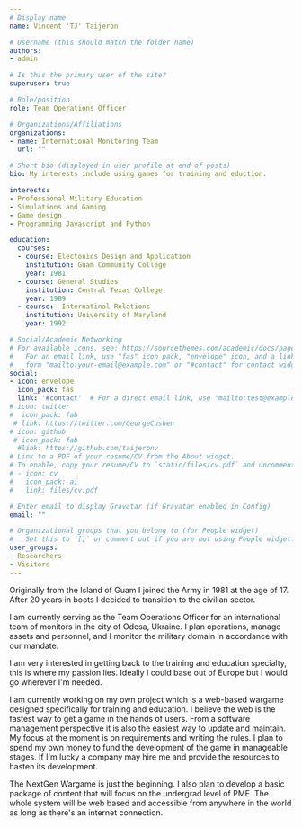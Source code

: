 ```yaml
---
# Display name
name: Vincent 'TJ' Taijeron

# Username (this should match the folder name)
authors:
- admin

# Is this the primary user of the site?
superuser: true

# Role/position
role: Team Operations Officer

# Organizations/Affiliations
organizations:
- name: International Monitoring Team
  url: ""

# Short bio (displayed in user profile at end of posts)
bio: My interests include using games for training and eduction.

interests:
- Professional Military Education
- Simulations and Gaming
- Game design
- Programming Javascript and Python

education:
  courses:
  - course: Electonics Design and Application
    institution: Guam Community College
    year: 1981
  - course: General Studies
    institution: Central Texas College
    year: 1989
  - course:  Internatinal Relations
    institution: University of Maryland
    year: 1992

# Social/Academic Networking
# For available icons, see: https://sourcethemes.com/academic/docs/page-builder/#icons
#   For an email link, use "fas" icon pack, "envelope" icon, and a link in the
#   form "mailto:your-email@example.com" or "#contact" for contact widget.
social:
- icon: envelope
  icon_pack: fas
  link: '#contact'  # For a direct email link, use "mailto:test@example.org".
# icon: twitter
#  icon_pack: fab
 # link: https://twitter.com/GeorgeCushen
# icon: github
 # icon_pack: fab
  #link: https://github.com/taijeronv
# Link to a PDF of your resume/CV from the About widget.
# To enable, copy your resume/CV to `static/files/cv.pdf` and uncomment the lines below.
# - icon: cv
#   icon_pack: ai
#   link: files/cv.pdf

# Enter email to display Gravatar (if Gravatar enabled in Config)
email: ""

# Organizational groups that you belong to (for People widget)
#   Set this to `[]` or comment out if you are not using People widget.
user_groups:
- Researchers
- Visitors
---
```


Originally from the Island of Guam I joined the Army in 1981 at the age of 17.
After 20 years in boots I decided to transition to the civilian sector.

I am currently serving as the Team Operations Officer for an international team
of monitors in the city of Odesa, Ukraine. I plan operations, manage assets and
personnel, and I monitor the military domain in accordance with our mandate.

I am very interested in getting back to the training and education specialty,
this is where my passion lies. Ideally I could base out of Europe but I would go
wherever I'm needed.

I am currently working on my own project which is a web-based wargame designed
specifically for training and education. I believe the web is the fastest way to
get a game in the hands of users. From a software management perspective it is
also the easiest way to update and maintain. My focus at the moment is on
requirements and writing the rules. I plan to spend my own money to fund the
development of the game in manageable stages. If I'm lucky a company may hire me
and provide the resources to hasten its development.

The NextGen Wargame is just the beginning. I also plan to develop a basic
package of content that will focus on the undergrad level of PME. The whole
system will be web based and accessible from anywhere in the world as long as
there's an internet connection.
